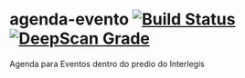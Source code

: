 # agenda-evento [![Build Status](https://travis-ci.org/interlegis/agenda-evento.svg?branch=master)](https://travis-ci.org/interlegis/agenda-evento) [![DeepScan Grade](https://deepscan.io/api/projects/432/branches/664/badge/grade.svg)](https://deepscan.io/dashboard/#view=project&pid=432&bid=664)
Agenda para Eventos dentro do predio do Interlegis
